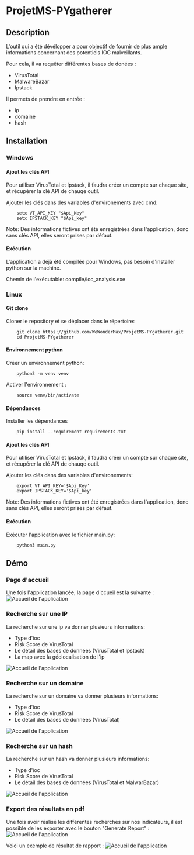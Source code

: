 # ProjetMS-PYgatherer

## Description

L'outil qui a été dévélopper a pour objectif de fournir de plus ample informations concernant des potentiels IOC malveillants.

Pour cela, il va requêter différentes bases de donées :

- VirusTotal
- MalwareBazar
- Ipstack

Il permets de prendre en entrée :

- ip
- domaine
- hash

## Installation 

### Windows

#### Ajout les clés API

Pour utiliser VirusTotal et Ipstack, il faudra créer un compte sur chaque site, et récupérer la clé API de chauqe outil.

Ajouter les clés dans des variables d'environements avec cmd:

        setx VT_API_KEY "$Api_Key"
        setx IPSTACK_KEY "$Api_key"

Note: Des informations fictives ont été enregistrées dans l'application, donc sans clés API, elles seront prises par défaut. 

#### Exécution

L'application a déjà été compilée pour Windows, pas besoin d'installer python sur la machine. 

Chemin de l'exécutable: compile/ioc_analysis.exe

### Linux

#### Git clone

Cloner le repository et se déplacer dans le répertoire:

        git clone https://github.com/WeWonderMax/ProjetMS-PYgatherer.git
        cd ProjetMS-PYgatherer

#### Environnement python

Créer un environnement python:

        python3 -m venv venv

Activer l'environnement :

        source venv/bin/activate

#### Dépendances
Installer les dépendances 

        pip install --requirement requirements.txt


#### Ajout les clés API

Pour utiliser VirusTotal et Ipstack, il faudra créer un compte sur chaque site, et récupérer la clé API de chauqe outil.

Ajouter les clés dans des variables d'environements:

        export VT_API_KEY='$Api_Key'
        export IPSTACK_KEY='$Api_key'

Note: Des informations fictives ont été enregistrées dans l'application, donc sans clés API, elles seront prises par défaut. 

#### Exécution
Exécuter l'application avec le fichier main.py:

        python3 main.py

## Démo

### Page d'accueil 

Une fois l'application lancée, la page d'ccueil est la suivante :
![Accueil de l'application](image/accueil.png)

### Recherche sur une IP

La recherche sur une ip va donner plusieurs informations:

- Type d'ioc
- Risk Score de VirusTotal
- Le détail des bases de données (VirusTotal et Ipstack)
- La map avec la géolocalisation de l'ip 

![Accueil de l'application](image/ip.png)

### Recherche sur un domaine 

La recherche sur un domaine va donner plusieurs informations:

- Type d'ioc
- Risk Score de VirusTotal
- Le détail des bases de données (VirusTotal)

![Accueil de l'application](image/domaine.png)

### Recherche sur un hash

La recherche sur un hash va donner plusieurs informations:

- Type d'ioc
- Risk Score de VirusTotal
- Le détail des bases de données (VirusTotal et MalwarBazar)

![Accueil de l'application](image/hash.png)

### Export des résultats en pdf

Une fois avoir réalisé les différentes recherches sur nos indicateurs, il est possible de les exporter avec le bouton "Generate Report" :
![Accueil de l'application](image/export.png)

Voici un exemple de résultat de rapport :
![Accueil de l'application](image/pdf.png)
